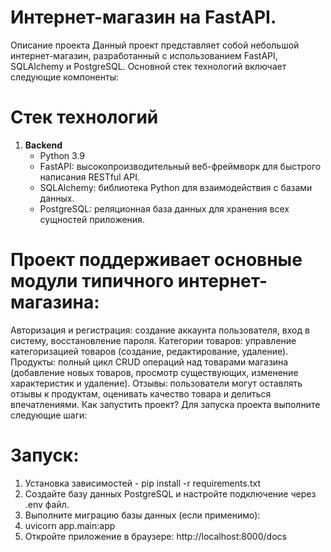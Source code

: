# Интернет-магазин на FastAPI.
Описание проекта
Данный проект представляет собой небольшой интернет-магазин, разработанный с использованием FastAPI, SQLAlchemy и PostgreSQL. Основной стек технологий включает следующие компоненты:

# Стек технологий

1. **Backend**
   - Python 3.9
   - FastAPI: высокопроизводительный веб-фреймворк для быстрого написания RESTful API.
   - SQLAlchemy: библиотека Python для взаимодействия с базами данных.
   - PostgreSQL: реляционная база данных для хранения всех сущностей приложения.

# Проект поддерживает основные модули типичного интернет-магазина:

Авторизация и регистрация: создание аккаунта пользователя, вход в систему, восстановление пароля.
Категории товаров: управление категоризацией товаров (создание, редактирование, удаление).
Продукты: полный цикл CRUD операций над товарами магазина (добавление новых товаров, просмотр существующих, изменение характеристик и удаление).
Отзывы: пользователи могут оставлять отзывы к продуктам, оценивать качество товара и делиться впечатлениями.
Как запустить проект?
Для запуска проекта выполните следующие шаги:

# Запуск:

1. Установка зависимостей - pip install -r requirements.txt
2. Создайте базу данных PostgreSQL и настройте подключение через .env файл.
3. Выполните миграцию базы данных (если применимо):
4. uvicorn app.main:app
5. Откройте приложение в браузере: http://localhost:8000/docs
